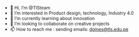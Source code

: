 - 👋 Hi, I’m @TlSteam
- 👀 I’m interested in Product design, technology, Industry 4.0
- 🌱 I’m currently learning about innovation
- 💞️ I’m looking to collaborate on creative projects
- 📫 How to reach me : sending emails: dgines@tls.edu.pe

<!---
TlSteam/TlSteam is a ✨ special ✨ repository because its `README.md` (this file) appears on your GitHub profile.
You can click the Preview link to take a look at your changes.
--->
